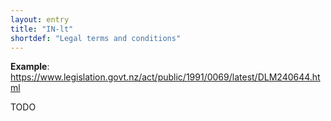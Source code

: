 ```yaml
---
layout: entry
title: "IN-lt"
shortdef: "Legal terms and conditions"
---
```


**Example**: <https://www.legislation.govt.nz/act/public/1991/0069/latest/DLM240644.html>

<!-- details -->

TODO
